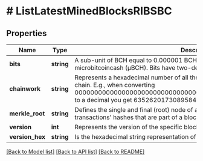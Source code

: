 # # ListLatestMinedBlocksRIBSBC

## Properties

Name | Type | Description | Notes
------------ | ------------- | ------------- | -------------
**bits** | **string** | A sub-unit of BCH equal to 0.000001 BCH, or 100 Satoshi, and is the same as microbitcoincash (μBCH). Bits have two-decimal precision. |
**chainwork** | **string** | Represents a hexadecimal number of all the hashes necessary to produce the current chain. E.g., when converting 0000000000000000000000000000000000000000000086859f7a841475b236fd to a decimal you get 635262017308958427068157 hashes, or 635262 exahashes. |
**merkle_root** | **string** | Defines the single and final (root) node of a Merkle tree. It is the combined hash of all transactions&#39; hashes that are part of a blockchain block. |
**version** | **int** | Represents the version of the specific block on the blockchain. |
**version_hex** | **string** | Is the hexadecimal string representation of the block&#39;s version. |

[[Back to Model list]](../../README.md#models) [[Back to API list]](../../README.md#endpoints) [[Back to README]](../../README.md)
